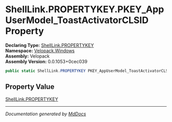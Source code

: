 ﻿<!--  
  <auto-generated>   
    The contents of this file were generated by a tool.  
    Changes to this file may be list if the file is regenerated  
  </auto-generated>   
-->

# ShellLink.PROPERTYKEY.PKEY\_AppUserModel\_ToastActivatorCLSID Property

**Declaring Type:** [ShellLink.PROPERTYKEY](../index.md)  
**Namespace:** [Velopack.Windows](../../../index.md)  
**Assembly:** Velopack  
**Assembly Version:** 0.0.1053+0cec039

```csharp
public static ShellLink.PROPERTYKEY PKEY_AppUserModel_ToastActivatorCLSID { get; }
```

## Property Value

[ShellLink.PROPERTYKEY](../index.md)

___

*Documentation generated by [MdDocs](https://github.com/ap0llo/mddocs)*

